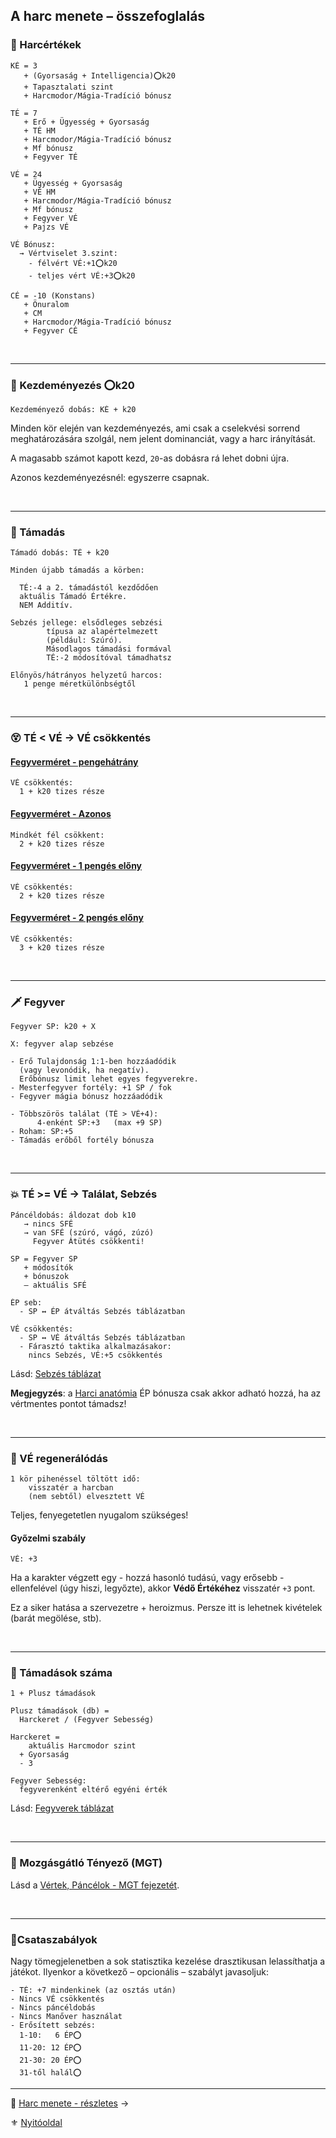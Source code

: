 
## A harc menete – összefoglalás

### 🧮 Harcértékek

```
KÉ = 3
   + (Gyorsaság + Intelligencia)⭕k20
   + Tapasztalati szint
   + Harcmodor/Mágia-Tradíció bónusz

TÉ = 7
   + Erő + Ügyesség + Gyorsaság
   + TÉ HM
   + Harcmodor/Mágia-Tradíció bónusz
   + Mf bónusz
   + Fegyver TÉ

VÉ = 24
   + Ügyesség + Gyorsaság
   + VÉ HM
   + Harcmodor/Mágia-Tradíció bónusz
   + Mf bónusz
   + Fegyver VÉ
   + Pajzs VÉ

VÉ Bónusz:
  → Vértviselet 3.szint:
    - félvért VÉ:+1⭕k20
    - teljes vért VÉ:+3⭕k20

CÉ = -10 (Konstans)
   + Önuralom
   + CM
   + Harcmodor/Mágia-Tradíció bónusz
   + Fegyver CÉ
```

<br />

---
### 🤞 Kezdeményezés ⭕k20

```
Kezdeményező dobás: KÉ + k20
```

Minden kör elején van kezdeményezés, ami csak a cselekvési sorrend meghatározására szolgál, nem jelent dominanciát, vagy a harc irányítását.

A magasabb számot kapott kezd, `20`-as dobásra rá lehet dobni újra.

Azonos kezdeményezésnél: egyszerre csapnak.

<br />

---
### 🤺 Támadás

```
Támadó dobás: TÉ + k20
```

```
Minden újabb támadás a körben:

  TÉ:-4 a 2. támadástól kezdődően
  aktuális Támadó Értékre.
  NEM Additív.

Sebzés jellege: elsődleges sebzési
        típusa az alapértelmezett
        (például: Szúró).
        Másodlagos támadási formával
        TÉ:-2 módosítóval támadhatsz

Előnyös/hátrányos helyzetű harcos:
   1 penge méretkülönbségtől
```

<br />

---
### 😵 TÉ < VÉ  → VÉ csökkentés

#### [Fegyverméret - pengehátrány](065_01_harci_helyzetek.md#fegyverm%C3%A9ret---pengeh%C3%A1tr%C3%A1ny)

```
VÉ csökkentés:
  1 + k20 tizes része
```

#### [Fegyverméret - Azonos](065_01_harci_helyzetek.md#fegyverm%C3%A9ret---azonos)

```
Mindkét fél csökkent:
  2 + k20 tizes része
```

#### [Fegyverméret - 1 pengés előny](065_01_harci_helyzetek.md#fegyverm%C3%A9ret---1-peng%C3%A9s-el%C5%91ny)

```
VÉ csökkentés:
  2 + k20 tizes része
```

#### [Fegyverméret - 2 pengés előny](#fegyverm%C3%A9ret---2-peng%C3%A9s-el%C5%91ny)

```
VÉ csökkentés:
  3 + k20 tizes része
```

<br />

---
### 🗡️ Fegyver

```
Fegyver SP: k20 + X

X: fegyver alap sebzése
```

```
- Erő Tulajdonság 1:1-ben hozzáadódik
  (vagy levonódik, ha negatív).
  Erőbónusz limit lehet egyes fegyverekre. 
- Mesterfegyver fortély: +1 SP / fok
- Fegyver mágia bónusz hozzáadódik
```

```
- Többszörös találat (TÉ > VÉ+4):
      4-enként SP:+3   (max +9 SP)
- Roham: SP:+5
- Támadás erőből fortély bónusza
```

<br />

---
### 💥 TÉ >= VÉ  → Találat, Sebzés

```
Páncéldobás: áldozat dob k10    
   → nincs SFÉ
   → van SFÉ (szúró, vágó, zúzó)
     Fegyver Átütés csökkenti!
```

```
SP = Fegyver SP
   + módosítók
   + bónuszok
   – aktuális SFÉ
```

```
ÉP seb:
  - SP ↔ ÉP átváltás Sebzés táblázatban

VÉ csökkentés:
  - SP ↔ VÉ átváltás Sebzés táblázatban
  - Fárasztó taktika alkalmazásakor:
    nincs Sebzés, VÉ:+5 csökkentés
```

Lásd: [Sebzés táblázat](064_02_06_sebzes.md)

**Megjegyzés**: a [Harci anatómia](fortelyok.harci/harci_anatomia.md) ÉP bónusza csak akkor adható hozzá, ha az vértmentes pontot támadsz!

<br />

---
### 🍎 VÉ regenerálódás
```
1 kör pihenéssel töltött idő:
    visszatér a harcban
    (nem sebtől) elvesztett VÉ
```

Teljes, fenyegetetlen nyugalom szükséges!

#### Győzelmi szabály

```
VÉ: +3
```

Ha a karakter végzett egy - hozzá hasonló tudású, vagy erősebb - ellenfelével (úgy hiszi, legyőzte), akkor **Védő Értékéhez** visszatér `+3` pont.

Ez a siker hatása a szervezetre + heroizmus. Persze itt is lehetnek kivételek (barát megölése, stb).

<br />

---
### 🔢 Támadások száma

```
1 + Plusz támadások

Plusz támadások (db) =
  Harckeret / (Fegyver Sebesség)
```

```
Harckeret =
    aktuális Harcmodor szint
  + Gyorsaság
  - 3

Fegyver Sebesség:
  fegyverenként eltérő egyéni érték 
```

Lásd: [Fegyverek táblázat](068_00_fegyverek.md)

<br />

---
### 🚷 Mozgásgátló Tényező (MGT)

Lásd a [Vértek, Páncélok - MGT fejezetét](069_00_vertek_pancelok.md#mozgásgátló-tényező-mgt).

<br />

---
### 📖Csataszabályok

Nagy tömegjelenetben a sok statisztika kezelése drasztikusan lelassíthatja a játékot. Ilyenkor a következő – opcionális – szabályt javasoljuk:

```
- TÉ: +7 mindenkinek (az osztás után)
- Nincs VÉ csökkentés
- Nincs páncéldobás
- Nincs Manőver használat
- Erősített sebzés:
  1-10:   6 ÉP⭕
  11-20: 12 ÉP⭕
  21-30: 20 ÉP⭕
  31-től halál⭕
```

---

🔗 [Harc menete - részletes](064_02_00_harc_menete_reszletes.md) →

⚜️ [Nyitóoldal](start.md#6-harcrendszer-%EF%B8%8F)
